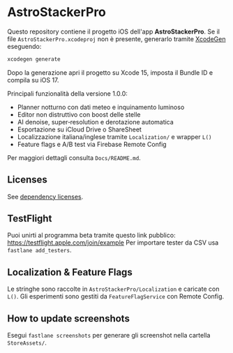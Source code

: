 # AstroStackerPro

Questo repository contiene il progetto iOS dell'app **AstroStackerPro**. Se il file `AstroStackerPro.xcodeproj` non è presente, generarlo tramite [XcodeGen](https://github.com/yonaskolb/XcodeGen) eseguendo:

```bash
xcodegen generate
```

Dopo la generazione apri il progetto su Xcode 15, imposta il Bundle ID e compila su iOS 17.

Principali funzionalità della versione 1.0.0:
- Planner notturno con dati meteo e inquinamento luminoso
- Editor non distruttivo con boost delle stelle
- AI denoise, super‑resolution e derotazione automatica
- Esportazione su iCloud Drive o ShareSheet
- Localizzazione italiana/inglese tramite `Localization/` e wrapper `L()`
- Feature flags e A/B test via Firebase Remote Config

Per maggiori dettagli consulta `Docs/README.md`.



## Licenses
See [dependency licenses](Docs/QA/deps.md).

## TestFlight
Puoi unirti al programma beta tramite questo link pubblico:
<https://testflight.apple.com/join/example>
Per importare tester da CSV usa `fastlane add_testers`.

## Localization & Feature Flags
Le stringhe sono raccolte in `AstroStackerPro/Localization` e caricate con `L()`.
Gli esperimenti sono gestiti da `FeatureFlagService` con Remote Config.

## How to update screenshots
Esegui `fastlane screenshots` per generare gli screenshot nella cartella `StoreAssets/`.
